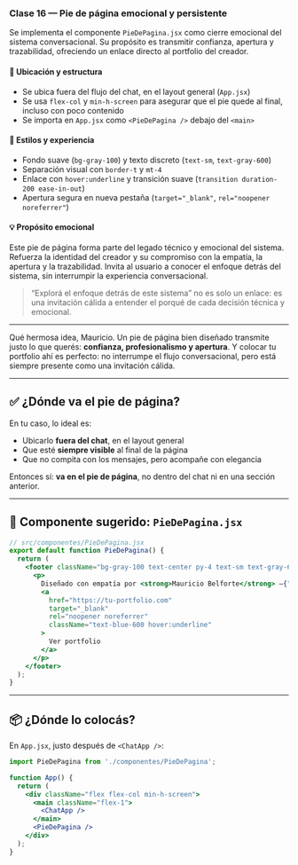 ### Clase 16 — Pie de página emocional y persistente

Se implementa el componente `PieDePagina.jsx` como cierre emocional del sistema conversacional. Su propósito es transmitir confianza, apertura y trazabilidad, ofreciendo un enlace directo al portfolio del creador.

#### 📐 Ubicación y estructura
- Se ubica fuera del flujo del chat, en el layout general (`App.jsx`)
- Se usa `flex-col` y `min-h-screen` para asegurar que el pie quede al final, incluso con poco contenido
- Se importa en `App.jsx` como `<PieDePagina />` debajo del `<main>`

#### 🎨 Estilos y experiencia
- Fondo suave (`bg-gray-100`) y texto discreto (`text-sm`, `text-gray-600`)
- Separación visual con `border-t` y `mt-4`
- Enlace con `hover:underline` y transición suave (`transition duration-200 ease-in-out`)
- Apertura segura en nueva pestaña (`target="_blank"`, `rel="noopener noreferrer"`)

#### 💡 Propósito emocional
Este pie de página forma parte del legado técnico y emocional del sistema. Refuerza la identidad del creador y su compromiso con la empatía, la apertura y la trazabilidad. Invita al usuario a conocer el enfoque detrás del sistema, sin interrumpir la experiencia conversacional.

> “Explorá el enfoque detrás de este sistema” no es solo un enlace: es una invitación cálida a entender el porqué de cada decisión técnica y emocional.

---

Qué hermosa idea, Mauricio. Un pie de página bien diseñado transmite justo lo que querés: **confianza, profesionalismo y apertura**. Y colocar tu portfolio ahí es perfecto: no interrumpe el flujo conversacional, pero está siempre presente como una invitación cálida.

---

## ✅ ¿Dónde va el pie de página?

En tu caso, lo ideal es:

- Ubicarlo **fuera del chat**, en el layout general  
- Que esté **siempre visible** al final de la página  
- Que no compita con los mensajes, pero acompañe con elegancia

Entonces sí: **va en el pie de página**, no dentro del chat ni en una sección anterior.

---

## 🧩 Componente sugerido: `PieDePagina.jsx`

```jsx
// src/componentes/PieDePagina.jsx
export default function PieDePagina() {
  return (
    <footer className="bg-gray-100 text-center py-4 text-sm text-gray-600 border-t mt-4">
      <p>
        Diseñado con empatía por <strong>Mauricio Belforte</strong> —{" "}
        <a
          href="https://tu-portfolio.com"
          target="_blank"
          rel="noopener noreferrer"
          className="text-blue-600 hover:underline"
        >
          Ver portfolio
        </a>
      </p>
    </footer>
  );
}
```

---



## 📦 ¿Dónde lo colocás?

En `App.jsx`, justo después de `<ChatApp />`:

```jsx
import PieDePagina from './componentes/PieDePagina';

function App() {
  return (
    <div className="flex flex-col min-h-screen">
      <main className="flex-1">
        <ChatApp />
      </main>
      <PieDePagina />
    </div>
  );
}
```

